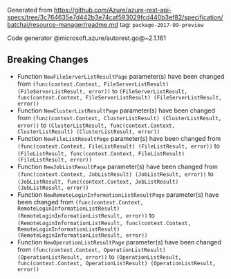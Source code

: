 Generated from https://github.com/Azure/azure-rest-api-specs/tree/3c764635e7d442b3e74caf593029fcd440b3ef82/specification/batchai/resource-manager/readme.md tag: `package-2017-09-preview`

Code generator @microsoft.azure/autorest.go@~2.1.161

## Breaking Changes

- Function `NewFileServerListResultPage` parameter(s) have been changed from `(func(context.Context, FileServerListResult) (FileServerListResult, error))` to `(FileServerListResult, func(context.Context, FileServerListResult) (FileServerListResult, error))`
- Function `NewClusterListResultPage` parameter(s) have been changed from `(func(context.Context, ClusterListResult) (ClusterListResult, error))` to `(ClusterListResult, func(context.Context, ClusterListResult) (ClusterListResult, error))`
- Function `NewFileListResultPage` parameter(s) have been changed from `(func(context.Context, FileListResult) (FileListResult, error))` to `(FileListResult, func(context.Context, FileListResult) (FileListResult, error))`
- Function `NewJobListResultPage` parameter(s) have been changed from `(func(context.Context, JobListResult) (JobListResult, error))` to `(JobListResult, func(context.Context, JobListResult) (JobListResult, error))`
- Function `NewRemoteLoginInformationListResultPage` parameter(s) have been changed from `(func(context.Context, RemoteLoginInformationListResult) (RemoteLoginInformationListResult, error))` to `(RemoteLoginInformationListResult, func(context.Context, RemoteLoginInformationListResult) (RemoteLoginInformationListResult, error))`
- Function `NewOperationListResultPage` parameter(s) have been changed from `(func(context.Context, OperationListResult) (OperationListResult, error))` to `(OperationListResult, func(context.Context, OperationListResult) (OperationListResult, error))`
